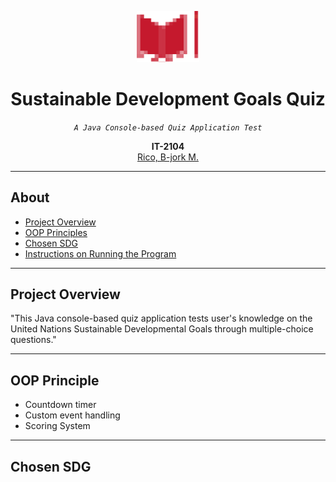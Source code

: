 <p align = "center" dir = "auto">
<img src="https://github.com/Zomoi/Final-Proj-in-OOP/blob/33f0d5ec3c96293fab262293d4aae986d9cb0cb1/output-onlinepngtools.png" width="100">
</p>

<h1 align = "center" tabindex="-1" class="heading element" dir="auto">Sustainable Development Goals Quiz</h1>
<p align = "center" dir= "auto">
<em>
<code>A Java Console-based Quiz Application Test</code>
</em>
</p>
<p align = "center" dir="auto">
  <b>IT-2104</b>
  <br>
  <a href="https://github.com/Zomoi">
  Rico, B-jork M.
  </a>
</p>
<hr></hr>
<h2>About</h2>
<ul dir="auto">
  <li>
    <a href="#-project-overview">Project Overview</a>
  </li>
  <li>
    <a href="#-OOP-principles">OOP Principles</a>
  </li>
  <li>
    <a href="#-SDG">Chosen SDG</a>
  </li>  
  <li>
    <a href="#-instructions">Instructions on Running the Program</a>
  </li>
</ul>
<hr></hr>
<div class ="markdown-heading" dir="auto">
  <h2 tabindex="-1" class="heading-element" dir="auto">Project Overview</h2>
</div>
<p dir = "auto">
  "This Java console-based quiz application tests user's knowledge on the United Nations Sustainable Developmental Goals through multiple-choice questions." 
</p>
<hr></hr>
<div class ="markdown-heading" dir="auto">
  <h2 tabindex="-1" class="heading-element" dir="auto">OOP Principle</h2>
</div>
<ul dir = "auto">
  <li>Countdown timer</li>
  <li>Custom event handling</li>
  <li>Scoring System</li>
</ul>
<hr></hr>
<div class ="markdown-heading" dir="auto">
  <h2 tabindex="-1" class="heading-element" dir="auto">Chosen SDG</h2>
</div>

